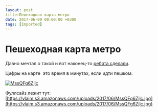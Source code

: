 ```yaml
---
layout: post
title:Пешеходная карта метро
date: 2017-06-09 00:00:00 +0300
tags: [Imported]
---
```

# Пешеходная карта метро

Давно мечтал о такой и вот наконец-то [ребята сделали](https://vk.com/tikhomirou?w=wall-118232696_214).

Цифры на карте  это время в минутах, если идти пешком.

[![MssQFg6Zjlc](https://vlaim.s3.amazonaws.com/uploads/2017/06/MssQFg6Zjlc.jpg)](https://vlaim.s3.amazonaws.com/uploads/2017/06/MssQFg6Zjlc.jpg)

Фуллсайз лежит тут: [https://vlaim.s3.amazonaws.com/uploads/2017/06/MssQFg6Zjlc.jpg](https://vlaim.s3.amazonaws.com/uploads/2017/06/MssQFg6Zjlc.jpg)